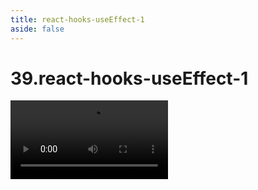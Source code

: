 ```yaml
---
title: react-hooks-useEffect-1
aside: false
---
```


# 39.react-hooks-useEffect-1

<video autoplay src="http://qn.chinavanes.com/interview/react-interview/39.react-hooks-useEffect-1.mp4" controls controlsList="nodownload" width="50%"/>

